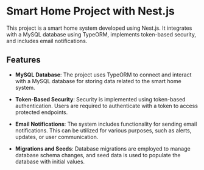 # Smart Home Project with Nest.js

This project is a smart home system developed using Nest.js. It integrates with a MySQL database using TypeORM, implements token-based security, and includes email notifications.

## Features

- **MySQL Database**: The project uses TypeORM to connect and interact with a MySQL database for storing data related to the smart home system.

- **Token-Based Security**: Security is implemented using token-based authentication. Users are required to authenticate with a token to access protected endpoints.

- **Email Notifications**: The system includes functionality for sending email notifications. This can be utilized for various purposes, such as alerts, updates, or user communication.

- **Migrations and Seeds**: Database migrations are employed to manage database schema changes, and seed data is used to populate the database with initial values.
